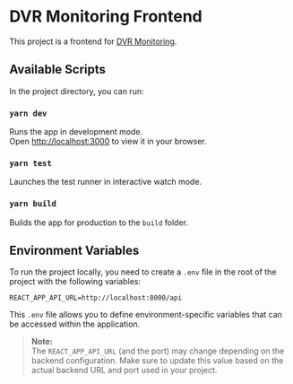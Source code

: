 # DVR Monitoring Frontend

This project is a frontend for [DVR Monitoring](https://gitlab.com/webyfy/iot/dvr-monitoring).

## Available Scripts

In the project directory, you can run:

### `yarn dev`
Runs the app in development mode.  
Open [http://localhost:3000](http://localhost:3000) to view it in your browser.

### `yarn test`
Launches the test runner in interactive watch mode.

### `yarn build`
Builds the app for production to the `build` folder.

## Environment Variables

To run the project locally, you need to create a `.env` file in the root of the project with the following variables:

```
REACT_APP_API_URL=http://localhost:8000/api
```

This `.env` file allows you to define environment-specific variables that can be accessed within the application.

> **Note:**  
> The `REACT_APP_API_URL` (and the port) may change depending on the backend configuration. Make sure to update this value based on the actual backend URL and port used in your project.

